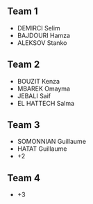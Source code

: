 ## Team 1
* DEMIRCI Selim
* BAJDOURI Hamza
* ALEKSOV Stanko

## Team 2
* BOUZIT Kenza
* MBAREK Omayma
* JEBALI Saif
* EL HATTECH Salma

## Team 3
* SOMONNIAN Guillaume
* HATAT Guillaume
* +2


## Team 4
* +3